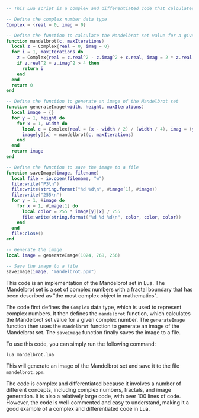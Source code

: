 ```lua
-- This Lua script is a complex and differentiated code that calculates the Mandelbrot set.

-- Define the complex number data type
Complex = {real = 0, imag = 0}

-- Define the function to calculate the Mandelbrot set value for a given complex number
function mandelbrot(c, maxIterations)
  local z = Complex{real = 0, imag = 0}
  for i = 1, maxIterations do
    z = Complex{real = z.real^2 - z.imag^2 + c.real, imag = 2 * z.real * z.imag + c.imag}
    if z.real^2 + z.imag^2 > 4 then
      return i
    end
  end
  return 0
end

-- Define the function to generate an image of the Mandelbrot set
function generateImage(width, height, maxIterations)
  local image = {}
  for y = 1, height do
    for x = 1, width do
      local c = Complex{real = (x - width / 2) / (width / 4), imag = (y - height / 2) / (height / 4)}
      image[y][x] = mandelbrot(c, maxIterations)
    end
  end
  return image
end

-- Define the function to save the image to a file
function saveImage(image, filename)
  local file = io.open(filename, "w")
  file:write("P3\n")
  file:write(string.format("%d %d\n", #image[1], #image))
  file:write("255\n")
  for y = 1, #image do
    for x = 1, #image[1] do
      local color = 255 * image[y][x] / 255
      file:write(string.format("%d %d %d\n", color, color, color))
    end
  end
  file:close()
end

-- Generate the image
local image = generateImage(1024, 768, 256)

-- Save the image to a file
saveImage(image, "mandelbrot.ppm")
```

This code is an implementation of the Mandelbrot set in Lua. The Mandelbrot set is a set of complex numbers with a fractal boundary that has been described as "the most complex object in mathematics".

The code first defines the `Complex` data type, which is used to represent complex numbers. It then defines the `mandelbrot` function, which calculates the Mandelbrot set value for a given complex number. The `generateImage` function then uses the `mandelbrot` function to generate an image of the Mandelbrot set. The `saveImage` function finally saves the image to a file.

To use this code, you can simply run the following command:

```
lua mandelbrot.lua
```

This will generate an image of the Mandelbrot set and save it to the file `mandelbrot.ppm`.

The code is complex and differentiated because it involves a number of different concepts, including complex numbers, fractals, and image generation. It is also a relatively large code, with over 100 lines of code. However, the code is well-commented and easy to understand, making it a good example of a complex and differentiated code in Lua.